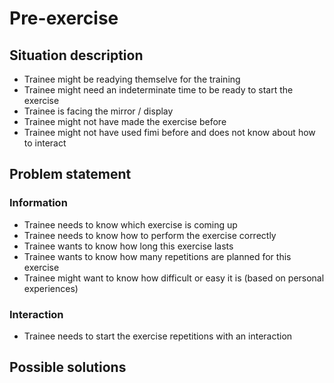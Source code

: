 # Pre-exercise

## Situation description
- Trainee might be readying themselve for the training
- Trainee might need an indeterminate time to be ready to start the exercise
- Trainee is facing the mirror / display
- Trainee might not have made the exercise before 
- Trainee might not have used fimi before and does not know about how to interact

## Problem statement
### Information
- Trainee needs to know which exercise is coming up
- Trainee needs to know how to perform the exercise correctly
- Trainee wants to know how long this exercise lasts
- Trainee wants to know how many repetitions are planned for this exercise
- Trainee might want to know how difficult or easy it is (based on personal experiences)

### Interaction 
- Trainee needs to start the exercise repetitions with an interaction

## Possible solutions